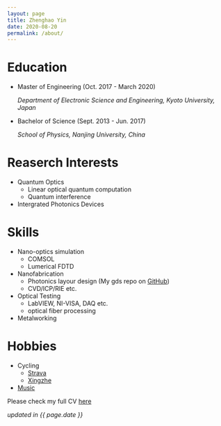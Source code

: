 ```yaml
---
layout: page
title: Zhenghao Yin
date: 2020-08-20
permalink: /about/
---    
```


# Education

  - Master of Engineering (Oct. 2017 - March 2020) 

    *Department of Electronic Science and Engineering, Kyoto University, Japan*
  
  - Bachelor of Science (Sept. 2013 - Jun. 2017)
    
    *School of Physics, Nanjing University, China*

# Reaserch Interests

  - Quantum Optics
    - Linear optical quantum computation
    - Quantum interference
  - Intergrated Photonics Devices

# Skills

  - Nano-optics simulation
    - COMSOL
    - Lumerical FDTD
  - Nanofabrication
	- Photonics layour design (My gds repo on [GitHub](https://github.com/fibomat/gds))
	- CVD/ICP/RIE etc.
  - Optical Testing
    - LabVIEW, NI-VISA, DAQ etc.
    - optical fiber processing
  - Metalworking

# Hobbies

  - Cycling 
    - [Strava](https://www.strava.com/athletes/12094067) 
    - [Xingzhe](http://www.imxingzhe.com/im/iZm1KJmXedm/)
  - [Music](http://music.163.com/#/user/home?id=34072848)

Please check my full CV [here](/CV)

_updated in {{ page.date }}_

<style>
dt { width: 130px; font-family: arial} dd { padding-bottom: 1px } 
.md h1:before, .md h2:before { content: none }
.md ul li.plus { list-style-type: none; margin-left: -40px; padding-bottom: 10px}
.md table.table { margin-left: -15px; padding-bottom: 20px }
.md table.table tr { vertical-align: top }
.md table.table th { color: #000; background: none; border: none; padding-bottom: 2px }
.md table.table tr:nth-child(even) { background: none }
.md table.table td { background: none; border: none; padding-bottom: 0px; padding-top: 2px }
.md table {page-break-inside: auto}
em.asterisk { font-style: normal; font-weight: bold }
</style>
